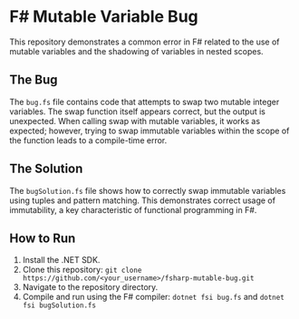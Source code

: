 # F# Mutable Variable Bug

This repository demonstrates a common error in F# related to the use of mutable variables and the shadowing of variables in nested scopes.

## The Bug

The `bug.fs` file contains code that attempts to swap two mutable integer variables. The swap function itself appears correct, but the output is unexpected. When calling swap with mutable variables, it works as expected; however, trying to swap immutable variables within the scope of the function leads to a compile-time error.

## The Solution

The `bugSolution.fs` file shows how to correctly swap immutable variables using tuples and pattern matching.  This demonstrates correct usage of immutability, a key characteristic of functional programming in F#.

## How to Run

1. Install the .NET SDK.
2. Clone this repository: `git clone https://github.com/<your_username>/fsharp-mutable-bug.git`
3. Navigate to the repository directory.
4. Compile and run using the F# compiler: `dotnet fsi bug.fs` and `dotnet fsi bugSolution.fs`